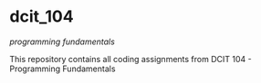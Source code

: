 # dcit_104
*programming fundamentals*

This repository contains all coding assignments from DCIT 104 - Programming Fundamentals